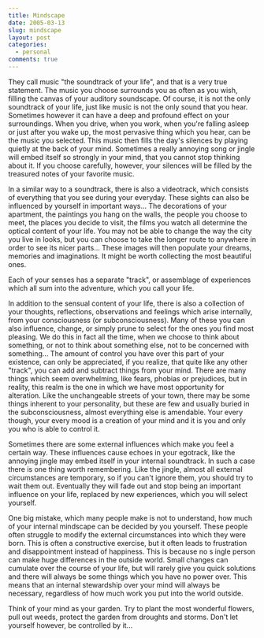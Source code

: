 ```yaml
---
title: Mindscape
date: 2005-03-13
slug: mindscape
layout: post
categories:
  - personal
comments: true
---
```


They call music "the soundtrack of your life", and that is a very true statement. The music you choose surrounds you as often as you wish, filling the canvas of your auditory soundscape. Of course, it is not the only soundtrack of your life, just like music is not the only sound that you hear. Sometimes however it can have a deep and profound effect on your surroundings. When you drive, when you work, when you're falling asleep or just after you wake up, the most pervasive thing which you hear, can be the music you selected. This music then fills the day's silences by playing quietly at the back of your mind. Sometimes a really annoying song or jingle will embed itself so strongly in your mind, that you cannot stop thinking about it. If you choose carefully, however, your silences will be filled by the treasured notes of your favorite music.

In a similar way to a soundtrack, there is also a videotrack, which consists of everything that you see during your everyday. These sights can also be influenced by yourself in important ways... The decorations of your apartment, the paintings you hang on the walls, the people you choose to meet, the places you decide to visit, the films you watch all determine the optical content of your life. You may not be able to change the way the city you live in looks, but you can choose to take the longer route to anywhere in order to see its nicer parts... These images will then populate your dreams, memories and imaginations. It might be worth collecting the most beautiful ones.

Each of your senses has a separate "track", or assemblage of experiences which all sum into the adventure, which you call your life.

<!--more-->

In addition to the sensual content of your life, there is also a collection of your thoughts, reflections, observations and feelings which arise internally, from your consciousness (or subconsciousness). Many of these you can also influence, change, or simply prune to select for the ones you find most pleasing. We do this in fact all the time, when we choose to think about something, or not to think about something else, not to be concerned with something... The amount of control you have over this part of your existence, can only be appreciated, if you realize, that quite like any other "track", you can add and subtract things from your mind. There are many things which seem overwhelming, like fears, phobias or prejudices, but in reality, this realm is the one in which we have most opportunity for alteration. Like the unchangeable streets of your town, there may be some things inherent to your personality, but these are few and usually buried in the subconsciousness, almost everything else is amendable. Your every though, your every mood is a creation of your mind and it is you and only you who is able to control it. 

Sometimes there are some external influences which make you feel a certain way. These influences cause echoes in your egotrack, like the annoying jingle may embed itself in your internal soundtrack. In such a case there is one thing worth remembering. Like the jingle, almost all external circumstances are temporary, so if you can't ignore them, you should try to wait them out. Eventually they will fade out and stop being an important influence on your life, replaced by new experiences, which you will select yourself.

One big mistake, which many people make is not to understand, how much of your internal mindscape can be decided by you yourself. These people often struggle to modify the external circumstances into which they were born. This is often a constructive exercise, but it often leads to frustration and disappointment instead of happiness. This is because no s ingle person can make huge differences in the outside world. Small changes can cumulate over the course of your life, but will rarely give you quick solutions and there will always be some things which you have no power over. This means that an internal stewardship over your mind will always be necessary, regardless of how much work you put into the world outside.

Think of your mind as your garden. Try to plant the most wonderful flowers, pull out weeds, protect the garden from droughts and storms. Don't let yourself however, be controlled by it...